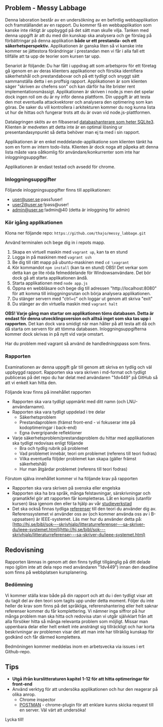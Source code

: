 ## Problem - Messy Labbage
Denna laboration består av en undersökning av en befintlig webbapplikation och framställandet av en rapport. Du kommer få en webbapplikation som kanske inte riktigt är uppbyggd på det sätt man skulle vilja. Tanken med denna uppgift är att du med din kunskap ska analysera och ge förslag på förbättringar på denna applikation **både ur ett prestanda- och ett säkerhetsperspektiv.** Applikationen är ganska liten så vi kanske inte kommer se jättestora förändringar i prestandan men vi får i alla fall ett tillfälle att ta upp de teorier som kursen tar upp.

Senariot är följande: Du har fått i uppdrag att som arbetsprov för ett företag gå igenom en av deras klienters applikationer och försöka identifiera säkerhetshål och prestandabovar och på ett tydligt och snyggt sätt sammanställa detta i en proffsig rapport. Applikationen är som klienten säger "skriven av chefens son" och kan därför ha lite brister rent implementationsmässigt. Applikationen är skriven i node.js men det spelar dock ingen roll om du är ny inför denna plattform. Din uppgift är att testa den mot eventuella attackvektorer och analysera den optimering som kan göras. De saker du vill kontrollera i arkitekturen kommer du nog kunna lista ut hur de hittas och fungerar trots att du är ovan vid node.js-plattformen.

Datalagringen sköts av en filbaserad [databashanterare som heter SQLite3](https://www.sqlite.org/). Klienten är medveten att detta inte är en optimal lösning ur presentandasynpunkt så detta behöver man ej ta med i sin rapport.

Applikationen är en enkel meddelande-applikatione som klienten tänkt ha som en form av intern todo-lista. Klienten är dock noga att påpeka att denna lista måste vara oåtkomlig för användare/konkurrenter som inte har inloggningsuppgifter.

Applikationen är endast testad och avsedd för chrome.

### Inloggningsuppgifter

Följande inloggningsuppgifter finns till applikationen:
* user@user.se:pass1user!
* user2@user.se:!pass@user!
* admin@user.se:!admin@40  (detta är inloggning för admin)

### Kör igång applikationen
Klona ner följande repo: ```https://github.com/thajo/messy_labbage.git```

Använd terminalen och bege dig in i repots mapp.
1. Skapa en virtuell maskin med ```vagrant up```, kan ta en stund
2. Logga in på maskinen med ```vagrant ssh```
3. Be dig till rätt mapp på ubuntu-maskinen med ```cd \vagrant```
4. Kör kommandot ```npm install``` (kan ta en stund) OBS! Det verkar som detta kan ge lite röda felmeddelande för Windowsanvändare. Det bör dock gå att starta applikationen ändå.
5. Starta applikationen med ```node app.js```
6. Öppna en webbläsare och bege dig till adressen "http://localhost:8080" för att komma till inloggningsrutan och börja analysera applikationen.
7. Du stänger servern med "ctrl+c" och loggar ut genom att skriva "exit"
8. Du stänger av din virtuella maskin med ```vagrant halt```

**OBS! Varje gång man startar om applikationen töms databasen. Detta är endast för denna utvecklingsversion och alltså inget som ska tas upp i rapporten.** Det kan dock vara smidigt när man håller på att testa att då och då starta om servern för att tömma databasen. Inloggningsuppgifterna kommer dock skrivas in på nytt vid varje omstart.

Har du problem med vagrant så använd de handledningspass som finns.

### Rapporten
Examinationen av denna uppgift går till genom att skriva en tydlig och väl uppbyggd rapport. Rapporten ska vara skriven i md-format och tydligt publiceras på det repo du har delat med användaren "1dv449" på GitHub så att vi enkelt kan hitta den.

Följande krav finns på innehållet rapporten

* Rapporten ska vara tydligt uppmärkt med ditt namn (och LNU-användarnamn).
* Rapporten ska vara tydligt uppdelad i tre delar
  * Säkerhetsproblem
  * Prestandaproblem (främst front-end - vi fokuserar inte på kodoptimeringar i back-end)
  * Egna övergripande reflektioner
* Varje säkerhetsproblem/prestandaproblem du hittar med applikationen ska tydligt redovisas enligt följande
  * Bra och tydlig rubrik på problemet
  * Vad problemet innebär, teori om problemet (referens till teori fodras)
  * Vilka eventuella följder problemet kan skapa (gäller främst säkerhetshål)
  * Hur man åtgärdar problemet (referens till teori fodras)

Förutom själva innehållet kommer vi ha följande krav på rapporten
* Rapporten ska vara skriven på svenska eller engelska
* Rapporten ska ha bra språk, många felstavningar, särskrivningar och gramatikfel gör att rapporten får kompletteras. Låt en kompis (utanför kursen) läsa igenom den eller ta hjälp av vår [studieverkstad](http://lnu.se/ub/studieverkstaden)
* Det ska också finnas tydliga [referenser](http://lnu.se/ub/sok-och-skrivhjalp/skriva-referenser) till den teori du använder dig av. Referenssystemet vi använder oss av (och kommer använda oss av i B-uppsatsen) är IEEE-systemet. Läs mer hur du använder detta på: [http://hj.se/bibl/sok---skrivhjalp/litteraturreferenser---sa-skriver-du/ieee-systemet.html](http://hj.se/bibl/sok---skrivhjalp/litteraturreferenser---sa-skriver-du/ieee-systemet.html)

## Redovisning
Rapporten lämnas in genom att den finns tydligt tillgänglig på ditt delade repo (glöm inte att dela repo med användaren "1dv449") innan den deadline som finns på webbplatsen kursplanering.

### Bedömning
Vi kommer ställa krav både på din rapport och att du i den tydligt visar att du tagit del av den teori som tagits upp under detta moment. Följer du inte heller de krav som finns på det språkliga, referenshantering eller helt saknar referenser kommer du får komplettering. Vi nämner inga siffror på hur många problem man ska hitta och redovisa utan vi utgår självklart från att alla försöker hitta så många relevanta problem som möjligt. Missar man uppenbara delar eller helt enkelt inte ansträngt sig tillräckligt och har korta beskrivningar av problemen visar det att man inte har tillräklig kunskap för godkänd och får därmed komplettera.

Bedmöningen kommer meddelas inom en arbetsvecka via issues i ert Github-repo.

## Tips
* **Utgå ifrån kurslitteraturen kapitel 1-12 för att hitta optimeringar för front-end**
* Använd verktyg för att undersöka applikationen och hur den reagerar på olika anrop.
  * Chrome inspector
  * [POSTMAN](https://chrome.google.com/webstore/detail/postman/fhbjgbiflinjbdggehcddcbncdddomop) - chrome-plugin för att enklare kunns skicka request till en server. Väl värt att undersöka!

Lycka till!
